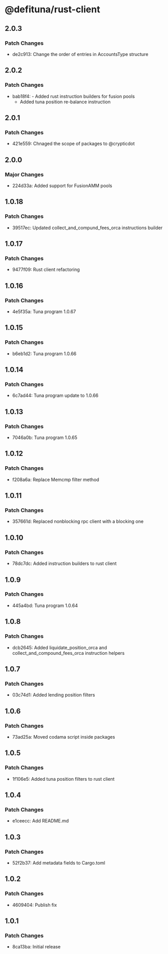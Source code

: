 # @defituna/rust-client

## 2.0.3

### Patch Changes

- de2c913: Change the order of entries in AccountsType structure

## 2.0.2

### Patch Changes

- bab18f4: - Added rust instruction builders for fusion pools
  - Added tuna position re-balance instruction

## 2.0.1

### Patch Changes

- 421e559: Chnaged the scope of packages to @crypticdot

## 2.0.0

### Major Changes

- 224d33a: Added support for FusionAMM pools

## 1.0.18

### Patch Changes

- 39517ec: Updated collect_and_compund_fees_orca instructions builder

## 1.0.17

### Patch Changes

- 9477f09: Rust client refactoring

## 1.0.16

### Patch Changes

- 4e5f35a: Tuna program 1.0.67

## 1.0.15

### Patch Changes

- b6eb1d2: Tuna program 1.0.66

## 1.0.14

### Patch Changes

- 6c7ad44: Tuna program update to 1.0.66

## 1.0.13

### Patch Changes

- 7046a0b: Tuna program 1.0.65

## 1.0.12

### Patch Changes

- f208a6a: Replace Memcmp filter method

## 1.0.11

### Patch Changes

- 357661d: Replaced nonblocking rpc client with a blocking one

## 1.0.10

### Patch Changes

- 78dc7dc: Added instruction builders to rust client

## 1.0.9

### Patch Changes

- 445a4bd: Tuna program 1.0.64

## 1.0.8

### Patch Changes

- dcb2645: Added liquidate_position_orca and collect_and_compound_fees_orca instruction helpers

## 1.0.7

### Patch Changes

- 03c74d1: Added lending position filters

## 1.0.6

### Patch Changes

- 73ad25a: Moved codama script inside packages

## 1.0.5

### Patch Changes

- 1f106e5: Added tuna position filters to rust client

## 1.0.4

### Patch Changes

- e1ceecc: Add README.md

## 1.0.3

### Patch Changes

- 52f2b37: Add metadata fields to Cargo.toml

## 1.0.2

### Patch Changes

- 4609404: Publish fix

## 1.0.1

### Patch Changes

- 8ca13ba: Initial release
